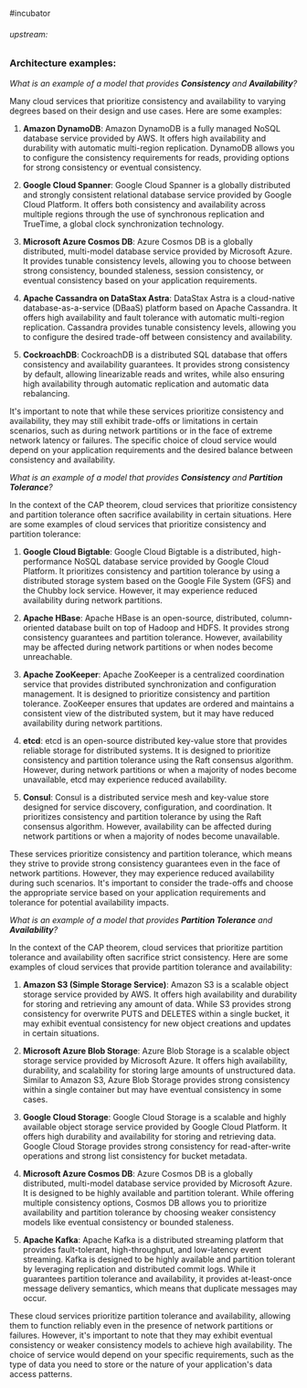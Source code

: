 #incubator 
###### upstream: 

### Architecture examples: 

*What is an example of a model that provides **Consistency** and **Availability**?* 

Many cloud services that prioritize consistency and availability to varying degrees based on their design and use cases. Here are some examples:

1.  **Amazon DynamoDB**: Amazon DynamoDB is a fully managed NoSQL database service provided by AWS. It offers high availability and durability with automatic multi-region replication. DynamoDB allows you to configure the consistency requirements for reads, providing options for strong consistency or eventual consistency.
    
2.  **Google Cloud Spanner**: Google Cloud Spanner is a globally distributed and strongly consistent relational database service provided by Google Cloud Platform. It offers both consistency and availability across multiple regions through the use of synchronous replication and TrueTime, a global clock synchronization technology.
    
3. **Microsoft Azure Cosmos DB**: Azure Cosmos DB is a globally distributed, multi-model database service provided by Microsoft Azure. It provides tunable consistency levels, allowing you to choose between strong consistency, bounded staleness, session consistency, or eventual consistency based on your application requirements.
    
4. **Apache Cassandra on DataStax Astra**: DataStax Astra is a cloud-native database-as-a-service (DBaaS) platform based on Apache Cassandra. It offers high availability and fault tolerance with automatic multi-region replication. Cassandra provides tunable consistency levels, allowing you to configure the desired trade-off between consistency and availability.
    
5. **CockroachDB**: CockroachDB is a distributed SQL database that offers consistency and availability guarantees. It provides strong consistency by default, allowing linearizable reads and writes, while also ensuring high availability through automatic replication and automatic data rebalancing.
    

It's important to note that while these services prioritize consistency and availability, they may still exhibit trade-offs or limitations in certain scenarios, such as during network partitions or in the face of extreme network latency or failures. The specific choice of cloud service would depend on your application requirements and the desired balance between consistency and availability.

*What is an example of a model that provides **Consistency** and **Partition Tolerance**?* 

In the context of the CAP theorem, cloud services that prioritize consistency and partition tolerance often sacrifice availability in certain situations. Here are some examples of cloud services that prioritize consistency and partition tolerance:

1. **Google Cloud Bigtable**: Google Cloud Bigtable is a distributed, high-performance NoSQL database service provided by Google Cloud Platform. It prioritizes consistency and partition tolerance by using a distributed storage system based on the Google File System (GFS) and the Chubby lock service. However, it may experience reduced availability during network partitions.
    
2. **Apache HBase**: Apache HBase is an open-source, distributed, column-oriented database built on top of Hadoop and HDFS. It provides strong consistency guarantees and partition tolerance. However, availability may be affected during network partitions or when nodes become unreachable.
    
3. **Apache ZooKeeper**: Apache ZooKeeper is a centralized coordination service that provides distributed synchronization and configuration management. It is designed to prioritize consistency and partition tolerance. ZooKeeper ensures that updates are ordered and maintains a consistent view of the distributed system, but it may have reduced availability during network partitions.
    
4. **etcd**: etcd is an open-source distributed key-value store that provides reliable storage for distributed systems. It is designed to prioritize consistency and partition tolerance using the Raft consensus algorithm. However, during network partitions or when a majority of nodes become unavailable, etcd may experience reduced availability.
    
5. **Consul**: Consul is a distributed service mesh and key-value store designed for service discovery, configuration, and coordination. It prioritizes consistency and partition tolerance by using the Raft consensus algorithm. However, availability can be affected during network partitions or when a majority of nodes become unavailable.
    

These services prioritize consistency and partition tolerance, which means they strive to provide strong consistency guarantees even in the face of network partitions. However, they may experience reduced availability during such scenarios. It's important to consider the trade-offs and choose the appropriate service based on your application requirements and tolerance for potential availability impacts.


*What is an example of a model that provides **Partition Tolerance** and **Availability**?* 

In the context of the CAP theorem, cloud services that prioritize partition tolerance and availability often sacrifice strict consistency. Here are some examples of cloud services that provide partition tolerance and availability:

1. **Amazon S3 (Simple Storage Service)**: Amazon S3 is a scalable object storage service provided by AWS. It offers high availability and durability for storing and retrieving any amount of data. While S3 provides strong consistency for overwrite PUTS and DELETES within a single bucket, it may exhibit eventual consistency for new object creations and updates in certain situations.

2. **Microsoft Azure Blob Storage**: Azure Blob Storage is a scalable object storage service provided by Microsoft Azure. It offers high availability, durability, and scalability for storing large amounts of unstructured data. Similar to Amazon S3, Azure Blob Storage provides strong consistency within a single container but may have eventual consistency in some cases.

3. **Google Cloud Storage**: Google Cloud Storage is a scalable and highly available object storage service provided by Google Cloud Platform. It offers high durability and availability for storing and retrieving data. Google Cloud Storage provides strong consistency for read-after-write operations and strong list consistency for bucket metadata.

4. **Microsoft Azure Cosmos DB**: Azure Cosmos DB is a globally distributed, multi-model database service provided by Microsoft Azure. It is designed to be highly available and partition tolerant. While offering multiple consistency options, Cosmos DB allows you to prioritize availability and partition tolerance by choosing weaker consistency models like eventual consistency or bounded staleness.

5. **Apache Kafka**: Apache Kafka is a distributed streaming platform that provides fault-tolerant, high-throughput, and low-latency event streaming. Kafka is designed to be highly available and partition tolerant by leveraging replication and distributed commit logs. While it guarantees partition tolerance and availability, it provides at-least-once message delivery semantics, which means that duplicate messages may occur.

These cloud services prioritize partition tolerance and availability, allowing them to function reliably even in the presence of network partitions or failures. However, it's important to note that they may exhibit eventual consistency or weaker consistency models to achieve high availability. The choice of service would depend on your specific requirements, such as the type of data you need to store or the nature of your application's data access patterns.